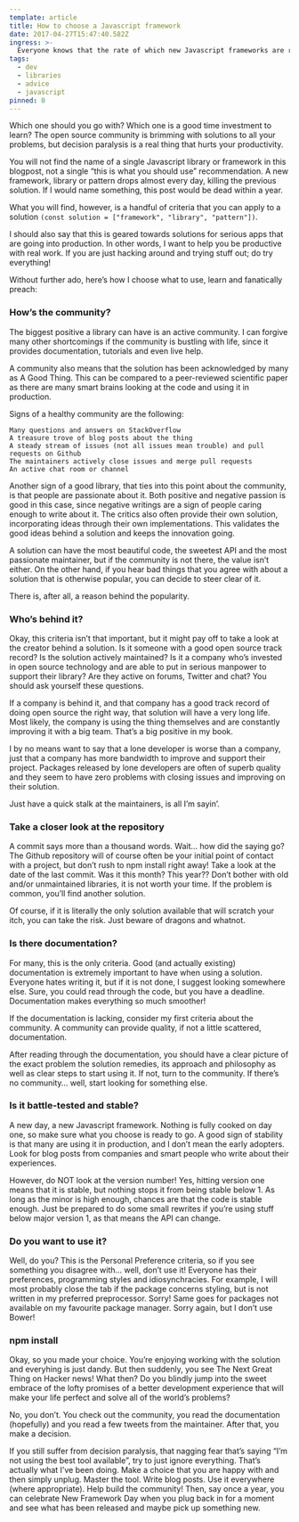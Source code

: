 ```yaml
---
template: article
title: How to choose a Javascript framework
date: 2017-04-27T15:47:40.582Z
ingress: >-
  Everyone knows that the rate of which new Javascript frameworks are released is hectic, to say the least. For every deprecation, there’s a bunch new ones to take its place. When someone strikes gold on a new pattern that promises to change the world, there’s 20 new implementations released in a short amount of time. How to make sense of it all?
tags:
  - dev
  - libraries
  - advice
  - javascript
pinned: 0
---
```


Which one should you go with? Which one is a good time investment to learn? The open source community is brimming with solutions to all your problems, but decision paralysis is a real thing that hurts your productivity.

You will not find the name of a single Javascript library or framework in this blogpost, not a single “this is what you should use” recommendation. A new framework, library or pattern drops almost every day, killing the previous solution. If I would name something, this post would be dead within a year.

What you will find, however, is a handful of criteria that you can apply to a solution `(const solution = ["framework", "library", "pattern"])`.

I should also say that this is geared towards solutions for serious apps that are going into production. In other words, I want to help you be productive with real work. If you are just hacking around and trying stuff out; do try everything!

Without further ado, here’s how I choose what to use, learn and fanatically preach:

### How’s the community?

The biggest positive a library can have is an active community. I can forgive many other shortcomings if the community is bustling with life, since it provides documentation, tutorials and even live help.

A community also means that the solution has been acknowledged by many as A Good Thing. This can be compared to a peer-reviewed scientific paper as there are many smart brains looking at the code and using it in production.

Signs of a healthy community are the following:

    Many questions and answers on StackOverflow
    A treasure trove of blog posts about the thing
    A steady stream of issues (not all issues mean trouble) and pull requests on Github
    The maintainers actively close issues and merge pull requests
    An active chat room or channel

Another sign of a good library, that ties into this point about the community, is that people are passionate about it. Both positive and negative passion is good in this case, since negative writings are a sign of people caring enough to write about it. The critics also often provide their own solution, incorporating ideas through their own implementations. This validates the good ideas behind a solution and keeps the innovation going.

A solution can have the most beautiful code, the sweetest API and the most passionate maintainer, but if the community is not there, the value isn’t either. On the other hand, if you hear bad things that you agree with about a solution that is otherwise popular, you can decide to steer clear of it.

There is, after all, a reason behind the popularity.

### Who’s behind it?

Okay, this criteria isn’t that important, but it might pay off to take a look at the creator behind a solution. Is it someone with a good open source track record? Is the solution actively maintained? Is it a company who’s invested in open source technology and are able to put in serious manpower to support their library? Are they active on forums, Twitter and chat? You should ask yourself these questions.

If a company is behind it, and that company has a good track record of doing open source the right way, that solution will have a very long life. Most likely, the company is using the thing themselves and are constantly improving it with a big team. That’s a big positive in my book.

I by no means want to say that a lone developer is worse than a company, just that a company has more bandwidth to improve and support their project. Packages released by lone developers are often of superb quality and they seem to have zero problems with closing issues and improving on their solution.

Just have a quick stalk at the maintainers, is all I’m sayin’.

### Take a closer look at the repository

A commit says more than a thousand words. Wait… how did the saying go? The Github repository will of course often be your initial point of contact with a project, but don’t rush to npm install right away! Take a look at the date of the last commit. Was it this month? This year?? Don’t bother with old and/or unmaintained libraries, it is not worth your time. If the problem is common, you’ll find another solution.

Of course, if it is literally the only solution available that will scratch your itch, you can take the risk. Just beware of dragons and whatnot.

### Is there documentation?

For many, this is the only criteria. Good (and actually existing) documentation is extremely important to have when using a solution. Everyone hates writing it, but if it is not done, I suggest looking somewhere else. Sure, you could read through the code, but you have a deadline. Documentation makes everything so much smoother!

If the documentation is lacking, consider my first criteria about the community. A community can provide quality, if not a little scattered, documentation.

After reading through the documentation, you should have a clear picture of the exact problem the solution remedies, its approach and philosophy as well as clear steps to start using it. If not, turn to the community. If there’s no community… well, start looking for something else.

### Is it battle-tested and stable?

A new day, a new Javascript framework. Nothing is fully cooked on day one, so make sure what you choose is ready to go. A good sign of stability is that many are using it in production, and I don’t mean the early adopters. Look for blog posts from companies and smart people who write about their experiences.

However, do NOT look at the version number! Yes, hitting version one means that it is stable, but nothing stops it from being stable below 1. As long as the minor is high enough, chances are that the code is stable enough. Just be prepared to do some small rewrites if you’re using stuff below major version 1, as that means the API can change.

### Do you want to use it?

Well, do you? This is the Personal Preference criteria, so if you see something you disagree with… well, don’t use it! Everyone has their preferences, programming styles and idiosynchracies. For example, I will most probably close the tab if the package concerns styling, but is not written in my preferred preprocessor. Sorry! Same goes for packages not available on my favourite package manager. Sorry again, but I don’t use Bower!

### npm install

Okay, so you made your choice. You’re enjoying working with the solution and everyhing is just dandy. But then suddenly, you see The Next Great Thing on Hacker news! What then? Do you blindly jump into the sweet embrace of the lofty promises of a better development experience that will make your life perfect and solve all of the world’s problems?

No, you don’t. You check out the community, you read the documentation (hopefully) and you read a few tweets from the maintainer. After that, you make a decision.

If you still suffer from decision paralysis, that nagging fear that’s saying “I’m not using the best tool available”, try to just ignore everything. That’s actually what I’ve been doing. Make a choice that you are happy with and then simply unplug. Master the tool. Write blog posts. Use it everywhere (where appropriate). Help build the community! Then, say once a year, you can celebrate New Framework Day when you plug back in for a moment and see what has been released and maybe pick up something new.
